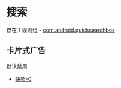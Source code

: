 # 搜索

存在 1 规则组 - [com.android.quicksearchbox](/src/apps/com.android.quicksearchbox.ts)

## 卡片式广告

默认禁用

- [快照-0](https://i.gkd.li/import/13897834)
